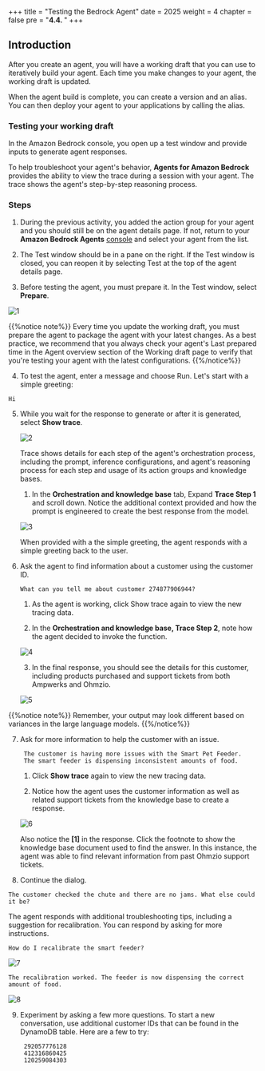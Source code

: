 +++
title = "Testing the Bedrock Agent"
date = 2025
weight = 4
chapter = false
pre = "<b>4.4. </b>"
+++

## Introduction

After you create an agent, you will have a working draft that you can use to iteratively build your agent. Each time you make changes to your agent, the working draft is updated.

When the agent build is complete, you can create a version and an alias. You can then deploy your agent to your applications by calling the alias.

### Testing your working draft

In the Amazon Bedrock console, you open up a test window and provide inputs to generate agent responses.

To help troubleshoot your agent's behavior, **Agents for Amazon Bedrock** provides the ability to view the trace during a session with your agent. The trace shows the agent's step-by-step reasoning process.

### Steps

1. During the previous activity, you added the action group for your agent and you should still be on the agent details page. If not, return to your **Amazon Bedrock Agents** [console](https://us-west-2.console.aws.amazon.com/bedrock/home?region=us-west-2#/agents)  and select your agent from the list.

2. The Test window should be in a pane on the right. If the Test window is closed, you can reopen it by selecting Test at the top of the agent details page.

3. Before testing the agent, you must prepare it. In the Test window, select **Prepare**.

![1](../../images/4/4.4/1.png)

{{%notice note%}}
Every time you update the working draft, you must prepare the agent to package the agent with your latest changes. As a best practice, we recommend that you always check your agent's Last prepared time in the Agent overview section of the Working draft page to verify that you're testing your agent with the latest configurations.
{{%/notice%}}

4. To test the agent, enter a message and choose Run. Let's start with a simple greeting:

`Hi`

5. While you wait for the response to generate or after it is generated, select **Show trace**. 

    ![2](../../images/4/4.4/2.png)

    Trace shows details for each step of the agent's orchestration process, including the prompt, inference configurations, and agent's reasoning process for each step and usage of its action groups and knowledge bases.

    1. In the **Orchestration and knowledge base** tab, Expand **Trace Step 1** and scroll down. Notice the additional context provided and how the prompt is engineered to create the best response from the model.

    ![3](../../images/4/4.4/3.png)

    When provided with a the simple greeting, the agent responds with a simple greeting back to the user.

6. Ask the agent to find information about a customer using the customer ID.

    `What can you tell me about customer 274877906944?`

    1. As the agent is working, click Show trace again to view the new tracing data.

    2. In the **Orchestration and knowledge base, Trace Step 2**, note how the agent decided to invoke the function.

    ![4](../../images/4/4.4/4.png)

    3. In the final response, you should see the details for this customer, including products purchased and support tickets from both Ampwerks and Ohmzio.

    ![5](../../images/4/4.4/5.png)

  {{%notice note%}}
  Remember, your output may look different based on variances in the large language models.
  {{%/notice%}}

7. Ask for more information to help the customer with an issue.

        The customer is having more issues with the Smart Pet Feeder. 
        The smart feeder is dispensing inconsistent amounts of food.

    1. Click **Show trace** again to view the new tracing data.

    2. Notice how the agent uses the customer information as well as related support tickets from the knowledge base to create a response. 
    
    ![6](../../images/4/4.4/6.png)

    Also notice the **[1]** in the response. Click the footnote to show the knowledge base document used to find the answer. In this instance, the agent was able to find relevant information from past Ohmzio support tickets.

8. Continue the dialog.

`The customer checked the chute and there are no jams. What else could it be?`

The agent responds with additional troubleshooting tips, including a suggestion for recalibration. You can respond by asking for more instructions.

`How do I recalibrate the smart feeder?`

![7](../../images/4/4.4/7.png)

`The recalibration worked. The feeder is now dispensing the correct amount of food.`

![8](../../images/4/4.4/8.png)

9. Experiment by asking a few more questions. To start a new conversation, use additional customer IDs that can be found in the DynamoDB table. Here are a few to try:

        292057776128
        412316860425
        120259084303